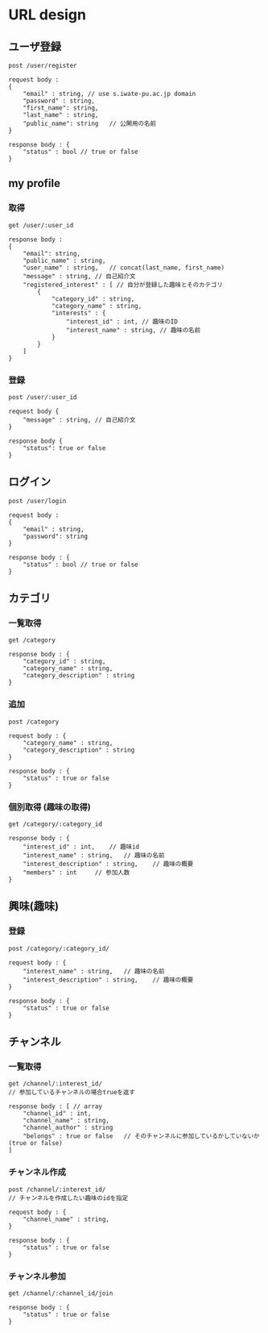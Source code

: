 # URL design

## ユーザ登録

	post /user/register

	request body :
	{
		"email" : string, // use s.iwate-pu.ac.jp domain
		"password" : string,
		"first_name": string,
		"last_name" : string,
		"public_name": string 	// 公開用の名前
	}

	response body : {
		"status" : bool // true or false
	}

## my profile
### 取得
	get /user/:user_id

	response body :
	{
		"email": string,
		"public_name" : string,
		"user_name" : string,	// concat(last_name, first_name)
		"message" : string, // 自己紹介文
		"registered_interest" : [ // 自分が登録した趣味とそのカテゴリ
			{
				"category_id" : string,
				"category_name" : string,
				"interests" : {
					"interest_id" : int, // 趣味のID
					"interest_name" : string, // 趣味の名前
				}
			}
		]
	}

### 登録
	post /user/:user_id

	request body {
		"message" : string, // 自己紹介文
	}

	response body {
		"status": true or false
	}

## ログイン

	post /user/login

	request body :
	{
		"email" : string,
		"password": string
	}

	response body : {
		"status" : bool	// true or false
	}

## カテゴリ
### 一覧取得

	get /category

	response body : {
		"category_id" : string,
		"category_name" : string,
		"category_description" : string
	}

### 追加

	post /category

	request body : {
		"category_name" : string,
		"category_description" : string
	}

	response body : {
		"status" : true or false
	}

### 個別取得 (趣味の取得)

	get /category/:category_id

	response body : {
		"interest_id" : int, 	// 趣味id
		"interest_name" : string,	// 趣味の名前
		"interest_description" : string,	// 趣味の概要
		"members" : int 	// 参加人数
	}

## 興味(趣味)
### 登録

	post /category/:category_id/

	request body : {
		"interest_name" : string,	// 趣味の名前
		"interest_description" : string,	// 趣味の概要
	}

	response body : {
		"status" : true or false
	}

## チャンネル
### 一覧取得

	get /channel/:interest_id/
    // 参加しているチャンネルの場合trueを返す

	response body : [ // array
		"channel_id" : int,
		"channel_name" : string,
		"channel_author" : string
		"belongs" : true or false 	// そのチャンネルに参加しているかしていないか(true or false)
	]

### チャンネル作成

	post /channel/:interest_id/
	// チャンネルを作成したい趣味のidを指定

	request body : {
		"channel_name" : string,
	}

	response body : {
		"status" : true or false
	}

### チャンネル参加

	get /channel/:channel_id/join

	response body : {
		"status" : true or false
	}
